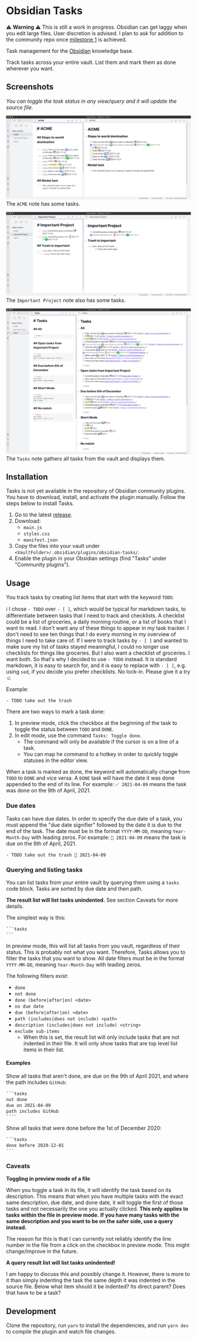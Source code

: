 # Obsidian Tasks

⚠️ **Warning** ⚠️
This is still a work in progress.
Obsidian can get laggy when you edit large files.
User discretion is advised. I plan to ask for addition to the community repo once [milestone 1](https://github.com/schemar/obsidian-tasks/milestone/1) is achieved.

Task management for the [Obsidian](https://obsidian.md/) knowledge base.

Track tasks across your entire vault. List them and mark them as done wherever you want.

## Screenshots

*You can toggle the task status in any view/query and it will update the source file.*

![ACME Tasks](./resources/screenshots/acme.png)
The `ACME` note has some tasks.

![Important Project Tasks](./resources/screenshots/important_project.png)
The `Important Project` note also has some tasks.

![Tasks Queries](./resources/screenshots/tasks_queries.png)
The `Tasks` note gathers all tasks from the vault and displays them.

## Installation

Tasks is not yet available in the repository of Obsidian community plugins.
You have to download, install, and activate the plugin manually.
Follow the steps below to install Tasks.

1. Go to the latest [release](https://github.com/schemar/obsidian-tasks/releases).
2. Download:
    - `main.js`
    - `styles.css`
    - `manifest.json`
3. Copy the files into your vault under `<VaultFolder>/.obsidian/plugins/obsidian-tasks/`.
4. Enable the plugin in your Obsidian settings (find "Tasks" under "Community plugins").

## Usage

You track tasks by creating list items that start with the keyword `TODO`.

ℹ I chose `- TODO` over `- [ ]`,
which would be typical for markdown tasks,
to differentiate between tasks that I need to track and checklists.
A checklist could be a list of groceries, a daily morning routine, or a list of books that I want to read.
I don't want any of these things to appear in my task tracker.
I don't need to see ten things that I do every morning in my overview of things I need to take care of.
If I were to track tasks by `- [ ]` and wanted to make sure my list of tasks stayed meaningful,
I could no longer use checklists for things like groceries.
But I also want a checklist of groceries.
I want both.
So that's why I decided to use `- TODO` instead.
It is standard markdown, it is easy to search for,
and it is easy to replace with `- [ ]`, e.g. using `sed`, if you decide you prefer checklists.
No lock-in.
Please give it a try ☺

Example:

```
- TODO take out the trash
```

There are two ways to mark a task done:

1. In preview mode, click the checkbox at the beginning of the task to toggle the status between `TODO` and `DONE`.
2. In edit mode, use the command `Tasks: Toggle done`.
    - The command will only be available if the cursor is on a line of a task.
    - You can map he command to a hotkey in order to quickly toggle statuses in the editor view.

When a task is marked as done, the keyword will automatically change from `TODO` to `DONE` and vice versa.
A `DONE` task will have the date it was done appended to the end of its line.
For example: `✅ 2021-04-09` means the task was done on the 9th of April, 2021.

### Due dates

Tasks can have due dates.
In order to specify the due date of a task, you must append the "due date signifier" followed by the date it is due to the end of the task.
The date must be in the format `YYYY-MM-DD`, meaning `Year-Month-Day` with leading zeros.
For example: `📅 2021-04-09` means the task is due on the 9th of April, 2021.

```
- TODO take out the trash 📅 2021-04-09
```

### Querying and listing tasks

You can list tasks from your entire vault by querying them using a `tasks` code block.
Tasks are sorted by due date and then path.

**The result list will list tasks unindented.**
See section Caveats for more details.

The simplest way is this:

    ```tasks
    ```

In preview mode, this will list all tasks from you vault, regardless of their status.
This is probably not what you want. Therefore, Tasks allows you to filter the tasks that you want to show.
All date filters must be in the format `YYYY-MM-DD`, meaning `Year-Month-Day` with leading zeros.

The following filters exist:

- `done`
- `not done`
- `done (before|after|on) <date>`
- `no due date`
- `due (before|after|on) <date>`
- `path (includes|does not include) <path>`
- `description (includes|does not include) <string>`
- `exclude sub-items`
    - When this is set, the result list will only include tasks that are not indented in their file. It will only show tasks that are top level list items in their list.

#### Examples

Show all tasks that aren't done, are due on the 9th of April 2021, and where the path includes `GitHub`:

    ```tasks
    not done
    due on 2021-04-09
    path includes GitHub
    ````

Show all tasks that were done before the 1st of December 2020:

    ```tasks
    done before 2020-12-01
    ```

### Caveats

**Toggling in preview mode of a file**

When you toggle a task in its file, it will identify the task based on its description.
This means that when you have multiple tasks with the exact same description, due date, and done date, it will toggle the first of those tasks and not necessarily the one you actually clicked.
**This only applies to tasks within the file in preview mode.**
**If you have many tasks with the same description and you want to be on the safer side, use a query instead.**

The reason for this is that I can currently not reliably identify the line number in the file from a click on the checkbox in preview mode.
This might change/improve in the future.

**A query result list will list tasks unindented!**

I am happy to discuss this and possibly change it.
However, there is more to it than simply indenting the task the same depth it was indented in the source file.
Below what item should it be indented? Its direct parent? Does that have to be a task?

## Development

Clone the repository, run `yarn` to install the dependencies, and run `yarn dev` to compile the plugin and watch file changes.
